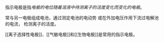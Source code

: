 指示电极是指*电极的电位随着溶液中待测离子的活度变化而变化的电极*。 

常与另一电极组成电池，通过测定电池的电动势
或在外加电压作用下流过电解池的电流，
检测离子的活度。

[[离子选择性电极]]、[[气敏电极]]和[[生物电极]]是常用的指示电极。